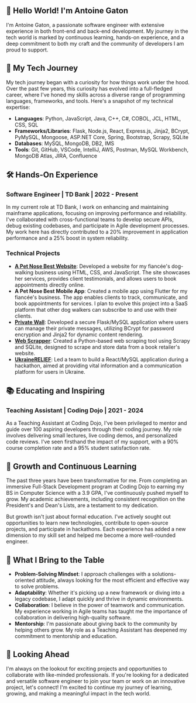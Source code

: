 ## 👋 Hello World! I'm Antoine Gaton

I'm Antoine Gaton, a passionate software engineer with extensive experience in both front-end and back-end development. My journey in the tech world is marked by continuous learning, hands-on experience, and a deep commitment to both my craft and the community of developers I am proud to support.

## 🚀 My Tech Journey

My tech journey began with a curiosity for how things work under the hood. Over the past few years, this curiosity has evolved into a full-fledged career, where I've honed my skills across a diverse range of programming languages, frameworks, and tools. Here's a snapshot of my technical expertise:

- **Languages**: Python, JavaScript, Java, C++, C#, COBOL, JCL, HTML, CSS, SQL
- **Frameworks/Libraries**: Flask, Node.js, React, Express.js, Jinja2, BCrypt, PyMySQL, Mongoose, ASP.NET Core, Spring, Bootstrap, Scrapy, SQLite
- **Databases**: MySQL, MongoDB, DB2, IMS
- **Tools**: Git, GitHub, VSCode, IntelliJ, AWS, Postman, MySQL Workbench, MongoDB Atlas, JIRA, Confluence

## 🛠️ Hands-On Experience

### **Software Engineer | TD Bank | 2022 - Present**
In my current role at TD Bank, I work on enhancing and maintaining mainframe applications, focusing on improving performance and reliability. I've collaborated with cross-functional teams to develop secure APIs, debug existing codebases, and participate in Agile development processes. My work here has directly contributed to a 20% improvement in application performance and a 25% boost in system reliability.

### **Technical Projects**
- **[A Pet Nose Best Website](https://github.com/AntoineGaton/A-Pet-Nose-Best-Site)**: Developed a website for my fiancée's dog-walking business using HTML, CSS, and JavaScript. The site showcases her services, provides client testimonials, and allows users to book appointments directly online.
- **A Pet Nose Best Mobile App**: Created a mobile app using Flutter for my fiancée's business. The app enables clients to track, communicate, and book appointments for services. I plan to evolve this project into a SaaS platform that other dog walkers can subscribe to and use with their clients.
- **[Private Wall](https://github.com/AntoineGaton/Python/tree/master/PrivateWall)**: Developed a secure Flask/MySQL application where users can manage their private messages, utilizing BCrypt for password encryption and Jinja2 for dynamic content rendering.
- **[Web Scrapper](https://github.com/AntoineGaton/100_Day_Coding_Challenge/tree/main/Day_5_6_7/scrapy)**: Created a Python-based web scraping tool using Scrapy and SQLite, designed to scrape and store data from a book retailer's website.
- **[UkraineRELIEF](https://github.com/Captain-Zach/CD_Hackathon)**: Led a team to build a React/MySQL application during a hackathon, aimed at providing vital information and a communication platform for users in Ukraine.

## 📚 Educating and Inspiring

### **Teaching Assistant | Coding Dojo | 2021 - 2024**
As a Teaching Assistant at Coding Dojo, I've been privileged to mentor and guide over 100 aspiring developers through their coding journey. My role involves delivering small lectures, live coding demos, and personalized code reviews. I've seen firsthand the impact of my support, with a 90% course completion rate and a 95% student satisfaction rate.

## 🌱 Growth and Continuous Learning

The past three years have been transformative for me. From completing an immersive Full-Stack Development program at Coding Dojo to earning my BS in Computer Science with a 3.9 GPA, I've continuously pushed myself to grow. My academic achievements, including consistent recognition on the President's and Dean's Lists, are a testament to my dedication.

But growth isn't just about formal education. I've actively sought out opportunities to learn new technologies, contribute to open-source projects, and participate in hackathons. Each experience has added a new dimension to my skill set and helped me become a more well-rounded engineer.

## 💪 What I Bring to the Table

- **Problem-Solving Mindset**: I approach challenges with a solutions-oriented attitude, always looking for the most efficient and effective way to solve problems.
- **Adaptability**: Whether it's picking up a new framework or diving into a legacy codebase, I adapt quickly and thrive in dynamic environments.
- **Collaboration**: I believe in the power of teamwork and communication. My experience working in Agile teams has taught me the importance of collaboration in delivering high-quality software.
- **Mentorship**: I'm passionate about giving back to the community by helping others grow. My role as a Teaching Assistant has deepened my commitment to mentorship and education.

## 🚀 Looking Ahead

I'm always on the lookout for exciting projects and opportunities to collaborate with like-minded professionals. If you're looking for a dedicated and versatile software engineer to join your team or work on an innovative project, let's connect! I'm excited to continue my journey of learning, growing, and making a meaningful impact in the tech world.

